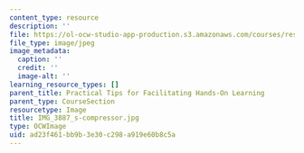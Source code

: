 ```yaml
---
content_type: resource
description: ''
file: https://ol-ocw-studio-app-production.s3.amazonaws.com/courses/res-3-002-collaborative-design-and-creative-expression-with-arduino-microcontrollers-january-iap-2017/ad23f461bb9b3e30c298a919e60b8c5a_IMG_3887_s-compressor.jpg
file_type: image/jpeg
image_metadata:
  caption: ''
  credit: ''
  image-alt: ''
learning_resource_types: []
parent_title: Practical Tips for Facilitating Hands-On Learning
parent_type: CourseSection
resourcetype: Image
title: IMG_3887_s-compressor.jpg
type: OCWImage
uid: ad23f461-bb9b-3e30-c298-a919e60b8c5a
---
```

